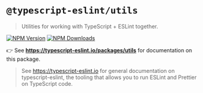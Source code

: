 # `@typescript-eslint/utils`

> Utilities for working with TypeScript + ESLint together.

[![NPM Version](https://img.shields.io/npm/v/@typescript-eslint/utils.svg?style=flat-square)](https://www.npmjs.com/package/@typescript-eslint/utils)
[![NPM Downloads](https://img.shields.io/npm/dm/@typescript-eslint/utils.svg?style=flat-square)](https://www.npmjs.com/package/@typescript-eslint/utils)

👉 See **<https://typescript-eslint.io/packages/utils>** for documentation on this package.

> See <https://typescript-eslint.io> for general documentation on typescript-eslint, the tooling that allows you to run ESLint and Prettier on TypeScript code.
